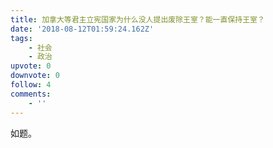 ```yaml
---
title: 加拿大等君主立宪国家为什么没人提出废除王室？能一直保持王室？
date: '2018-08-12T01:59:24.162Z'
tags:
    - 社会
    - 政治
upvote: 0
downvote: 0
follow: 4
comments:
    - ''
---
```


如题。
